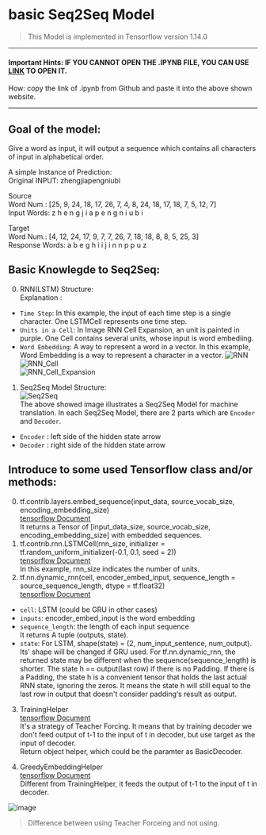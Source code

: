 # basic Seq2Seq Model

> This Model is implemented in Tensorflow version 1.14.0    
 -------------------
 #### Important Hints: IF YOU CANNOT OPEN THE .IPYNB FILE, YOU CAN USE [LINK](https://nbviewer.jupyter.org/) TO OPEN IT.  
 How: copy the link of .ipynb from Github and paste it into the above shown website.
 
 --------   
## Goal of the model:  
 Give a word as input, it will output a sequence which contains all characters of input in alphabetical order.  
 
 
 
A simple Instance of Prediction:  
Original INPUT: zhengjiapengniubi  

Source  
  Word Num.:    [25, 9, 24, 18, 17, 26, 7, 4, 8, 24, 18, 17, 18, 7, 5, 12, 7]  
  Input Words: z h e n g j i a p e n g n i u b i  

Target  
  Word Num.:       [4, 12, 24, 17, 9, 7, 7, 26, 7, 18, 18, 8, 8, 5, 25, 3]  
  Response Words: a b e g h i i j i n n p p u z <EOS>
  

 
 ## Basic Knowlegde to Seq2Seq:  
 
 0. RNN(LSTM) Structure:    
 Explanation :  
 - `Time Step`: In this example, the input of each time step is a single character. One LSTMCell represents one time step.  
 - `Units in a Cell`: In Image RNN Cell Expansion, an unit is painted in purple. One Cell contains several units, whose input is word embediing.  
 - `Word Embedding`: A way to represent a word in a vector. In this example, Word Embedding is a way to represent a character in a vector.
 ![RNN](https://github.com/LiZongyue/Classic-Model-Reproduce-in-Tensorflow/blob/master/Deep_Learning/Seq2Seq/Images/rnn.png)   
 ![RNN_Cell](https://github.com/LiZongyue/Classic-Model-Reproduce-in-Tensorflow/blob/master/Deep_Learning/Seq2Seq/Images/cell.png)  
 ![RNN_Cell_Expansion](https://github.com/LiZongyue/Classic-Model-Reproduce-in-Tensorflow/blob/master/Deep_Learning/Seq2Seq/Images/cellexpansion.png)  
 1. Seq2Seq Model Structure:  
 ![Seq2Seq](https://github.com/LiZongyue/Classic-Models-Reproduce-in-Tensorflow/blob/master/Deep_Learning/Seq2Seq/Images/%E5%BE%AE%E4%BF%A1%E5%9B%BE%E7%89%87_20191015204836.png)  
 The above showed image illustrates a Seq2Seq Model for machine translation.  In each Seq2Seq Model, there are 2 parts which are `Encoder` and `Decoder`.  
 - `Encoder` : left side of the hidden state arrow  
 - `Decoder` : right side of the hidden state arrow
 
 ## Introduce to some used Tensorflow class and/or methods:  
 0. tf.contrib.layers.embed_sequence(input_data, source_vocab_size, encoding_embedding_size)  
 [tensorflow Document](https://www.tensorflow.org/versions/r1.14/api_docs/python/tf/contrib/layers/embed_sequence?hl=eo)   
 It returns a Tensor of [input_data_size, source_vocab_size, encoding_embedding_size] with embedded sequences.
 1. tf.contrib.rnn.LSTMCell(rnn_size, initializer = tf.random_uniform_initializer(-0.1, 0.1, seed = 2))  
 [tensorflow Document](https://www.tensorflow.org/versions/r1.14/api_docs/python/tf/nn/rnn_cell/LSTMCell)  
 In this example, rnn_size indicates the number of units.  
 2. tf.nn.dynamic_rnn(cell, encoder_embed_input, sequence_length = source_sequence_length, dtype = tf.float32)  
 [tensorflow Document](https://www.tensorflow.org/versions/r1.14/api_docs/python/tf/nn/dynamic_rnn)   
 - `cell`: LSTM (could be GRU in other cases)    
 - `inputs`: encoder_embed_input is the word embedding
 - `sequence_length`: the length of each input sequence  
 It returns A tuple (outputs, state).
 - `state`: For LSTM, shape(state) = (2, num_input_sentence, num_output).   
 Its' shape will be changed if GRU used. For tf.nn.dynamic_rnn, the returned state may be different when the sequence(sequence_length) is shorter. The state h == output(last row) if there is no Padding. If there is a Padding, the state h is a convenient tensor that holds the last actual RNN state, ignoring the zeros. It means the state h will still equal to the last row in output that doesn't consider padding‘s result as output.    
 
   
 3. TrainingHelper  
 [tensorflow Document](https://www.tensorflow.org/api_docs/python/tf/contrib/seq2seq/TrainingHelper)  
  It's a strategy of Teacher Forcing. It means that by training decoder we don't        feed output of t-1 to the input of t in decoder, but use target as the input of decoder.  
  Return object helper, which could be the paramter as BasicDecoder.
 
 4. GreedyEmbeddingHelper  
 [tensorflow Document](https://www.tensorflow.org/api_docs/python/tf/contrib/seq2seq/GreedyEmbeddingHelper)  
 Different from TrainingHelper, it feeds the output of t-1 to the input of t in decoder.
 
![image](https://github.com/LiZongyue/Classic-Model-Reproduce/blob/master/Deep_Learning/Seq2Seq/Images/v2-162d4ff280e1261544de57920eeab6e0_hd.jpg)  
> Difference between using Teacher Forceing and not using.  



